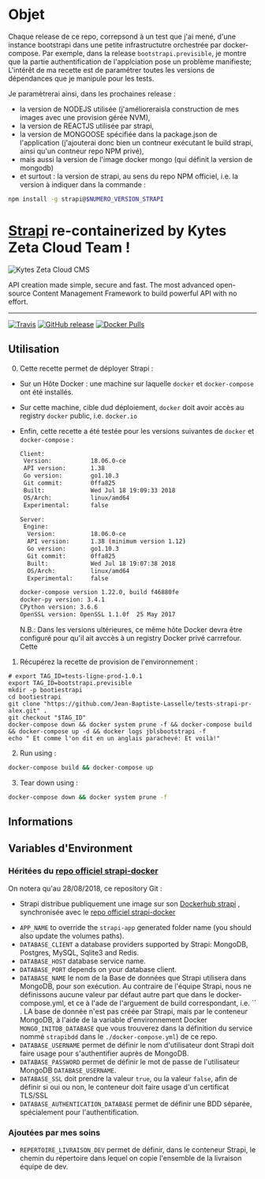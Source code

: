 # Objet

Chaque release de ce repo, correpsond à un test que j'ai mené, d'une instance bootstrapi dans une petite infrastructutre orchestrée par docker-compose.
Par exemple, dans la release `bootstrapi.previsible`, je montre que la partie authentification de l'applciation pose un problème manifieste;
L'intérêt de ma recette est de paramétrer toutes les versions de dépendances que je manipule pour les tests. 

Je paramètrerai ainsi, dans les prochaines release : 
* la version de NODEJS utilisée (j'amélioreraisla construction de mes images avec une provision gérée NVM),
* la version de REACTJS utilisée par strapi,
* la version de MONGOOSE spécifiée dans la package.json de l'application (j'ajouterai donc bien un contneur exécutant le build strapi, ainsi qu'un contneur repo NPM privé),
* mais aussi la version de l'image docker mongo (qui définit la version de mongodb)
* et surtout : la version de strapi, au sens du repo NPM officiel, i.e. la version à indiquer dans la commande :
```bash
npm install -g strapi@$NUMERO_VERSION_STRAPI
```




# [Strapi](https://bitbucket.agilefabric.fr.kytes.com/scm/dev/demandes-tests.git) re-containerized by Kytes Zeta Cloud Team !

![Kytes Zeta Cloud CMS](https://cms.zetacloud.kytes.com)

API creation made simple, secure and fast.
The most advanced open-source Content Management Framework to build powerful API with no effort.

***

[![Travis](https://img.shields.io/travis/strapi/strapi-docker.svg?style=for-the-badge)](https://travis-ci.org/strapi/strapi-docker)
[![GitHub release](https://img.shields.io/github/release/strapi/strapi-docker.svg?style=for-the-badge)](https://github.com/strapi/strapi-docker/releases)
[![Docker Pulls](https://img.shields.io/docker/pulls/strapi/strapi.svg?style=for-the-badge)](https://hub.docker.com/r/strapi/strapi)

## Utilisation

0. Cette recette permet de déployer Strapi : 
* Sur un Hôte Docker : une machine sur laquelle `docker` et `docker-compose` ont été installés.
* Sur cette machine, cible dud déploiement, `docker` doit avoir accès au registry `docker` public, i.e. `docker.io`
* Enfin, cette recette a été testée pour les versions suivantes de `docker` et `docker-compose` : 
  ```bash
  Client:
   Version:           18.06.0-ce
   API version:       1.38
   Go version:        go1.10.3
   Git commit:        0ffa825
   Built:             Wed Jul 18 19:09:33 2018
   OS/Arch:           linux/amd64
   Experimental:      false
  
  Server:
   Engine:
    Version:          18.06.0-ce
    API version:      1.38 (minimum version 1.12)
    Go version:       go1.10.3
    Git commit:       0ffa825
    Built:            Wed Jul 18 19:07:38 2018
    OS/Arch:          linux/amd64
    Experimental:     false
  ```
  ```bash
  docker-compose version 1.22.0, build f46880fe
  docker-py version: 3.4.1
  CPython version: 3.6.6
  OpenSSL version: OpenSSL 1.1.0f  25 May 2017
  ```


   N.B.: Dans les versions ultérieures, ce même hôte Docker devra être configuré pour qu'il ait avccès à un registry Docker privé carrrefour.
Cette 

1. Récupérez la recette de provision de l'environnement : 

```
# export TAG_ID=tests-ligne-prod-1.0.1
export TAG_ID=bootstrapi.previsible
mkdir -p bootiestrapi
cd bootiestrapi
git clone "https://github.com/Jean-Baptiste-Lasselle/tests-strapi-pr-alex.git" .
git checkout "$TAG_ID" 
docker-compose down && docker system prune -f && docker-compose build && docker-compose up -d && docker logs jblsbootstrapi -f 
echo " Et comme l'on dit en un anglais parachevé: Et voilà!"

```
2. Run using :
```bash
docker-compose build && docker-compose up
```
3. Tear down using : 
```bash
docker-compose down && docker system prune -f
```

<!-- 
## Pull from Kytes' Dock Hub

```bash
docker pull kytes/strapi
```
N.B.: la publication n'a pas encore eu lieu
-->



## Informations



## Variables d'Environment


### Héritées du [repo officiel strapi-docker](https://github.com/strapi/strapi-docker)

On notera qu'au 28/08/2018, ce repository Git : 
* Strapi distribue publiquement une image sur son [Dockerhub strapi](https://hub.docker.com/r/strapi/strapi/) , synchronisée avec le [repo officiel strapi-docker](https://github.com/strapi/strapi-docker)

- `APP_NAME` to override the `strapi-app` generated folder name (you should also update the volumes paths).
- `DATABASE_CLIENT` a database providers supported by Strapi: MongoDB, Postgres, MySQL, Sqlite3 and Redis.
- `DATABASE_HOST` database service name.
- `DATABASE_PORT` depends on your database client.
- `DATABASE_NAME` le nom de la Base de données que Strapi utilisera dans MongoDB, pour son exécution. Au contraire de l'équipe Strapi, nous ne définissons aucune valeur par défaut autre part que dans le docker-compose.yml, et ce à l'ade de l'arguement de build correspondant, i.e. `` . LA base de donnée n'est pas créée par Strapi, mais par le conteneur MongoDB, à l'aide de la variable d'environnement Docker `MONGO_INITDB_DATABASE` que vous trouverez dans la définition du service nommé `strapibdd` dans le `./docker-compose.yml`) de ce repo.
- `DATABASE_USERNAME` permet de définir le nom d'utilisateur dont Strapi doit faire usage pour s'authentifier auprès de MongoDB.
- `DATABASE_PASSWORD` permet de définir le mot de passe de l'utilisateur MongoDB `DATABASE_USERNAME`.
- `DATABASE_SSL` doit prendre la valeur `true`, ou la valeur `false`, afin de définir si oui ou non, le conteneur doit faire usage d'un certificat TLS/SSL
- `DATABASE_AUTHENTICATION_DATABASE` permet de définir une BDD séparée, spécialement pour l'authentification.


### Ajoutées par mes soins

- `REPERTOIRE_LIVRAISON_DEV` permet de définir, dans le conteneur Strapi, le chemin du répertoire dans lequel on copie l'ensemble de la livraison équipe de dev.


